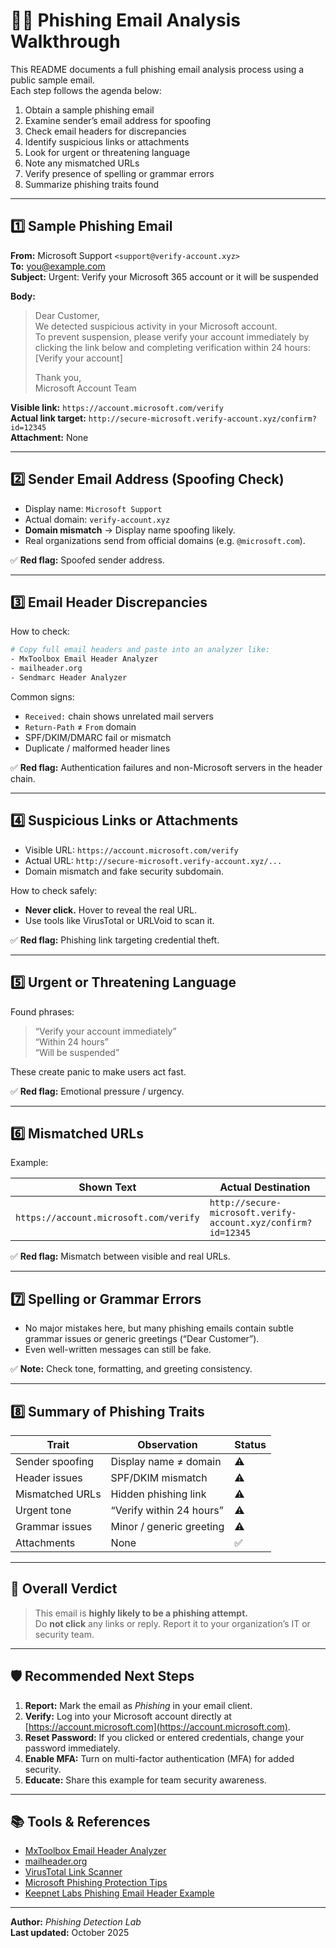 
# 🕵️‍♂️ Phishing Email Analysis Walkthrough

This README documents a full phishing email analysis process using a public sample email.  
Each step follows the agenda below:

1. Obtain a sample phishing email  
2. Examine sender’s email address for spoofing  
3. Check email headers for discrepancies  
4. Identify suspicious links or attachments  
5. Look for urgent or threatening language  
6. Note any mismatched URLs  
7. Verify presence of spelling or grammar errors  
8. Summarize phishing traits found

---

## 1️⃣ Sample Phishing Email

**From:** Microsoft Support `<support@verify-account.xyz>`  
**To:** you@example.com  
**Subject:** Urgent: Verify your Microsoft 365 account or it will be suspended  

**Body:**
> Dear Customer,  
> We detected suspicious activity in your Microsoft account.  
> To prevent suspension, please verify your account immediately by clicking the link below and completing verification within 24 hours:  
> [Verify your account]  
>  
> Thank you,  
> Microsoft Account Team

**Visible link:** `https://account.microsoft.com/verify`  
**Actual link target:** `http://secure-microsoft.verify-account.xyz/confirm?id=12345`  
**Attachment:** None

---

## 2️⃣ Sender Email Address (Spoofing Check)

- Display name: `Microsoft Support`  
- Actual domain: `verify-account.xyz`  
- **Domain mismatch** → Display name spoofing likely.  
- Real organizations send from official domains (e.g. `@microsoft.com`).

✅ **Red flag:** Spoofed sender address.

---

## 3️⃣ Email Header Discrepancies

How to check:
```bash
# Copy full email headers and paste into an analyzer like:
- MxToolbox Email Header Analyzer
- mailheader.org
- Sendmarc Header Analyzer
```

Common signs:
- `Received:` chain shows unrelated mail servers  
- `Return-Path` ≠ `From` domain  
- SPF/DKIM/DMARC fail or mismatch  
- Duplicate / malformed header lines

✅ **Red flag:** Authentication failures and non-Microsoft servers in the header chain.

---

## 4️⃣ Suspicious Links or Attachments

- Visible URL: `https://account.microsoft.com/verify`  
- Actual URL: `http://secure-microsoft.verify-account.xyz/...`  
- Domain mismatch and fake security subdomain.

How to check safely:
- **Never click.** Hover to reveal the real URL.  
- Use tools like VirusTotal or URLVoid to scan it.

✅ **Red flag:** Phishing link targeting credential theft.

---

## 5️⃣ Urgent or Threatening Language

Found phrases:
> “Verify your account immediately”  
> “Within 24 hours”  
> “Will be suspended”

These create panic to make users act fast.

✅ **Red flag:** Emotional pressure / urgency.

---

## 6️⃣ Mismatched URLs

Example:

| Shown Text | Actual Destination |
|-------------|--------------------|
| `https://account.microsoft.com/verify` | `http://secure-microsoft.verify-account.xyz/confirm?id=12345` |

✅ **Red flag:** Mismatch between visible and real URLs.

---

## 7️⃣ Spelling or Grammar Errors

- No major mistakes here, but many phishing emails contain subtle grammar issues or generic greetings (“Dear Customer”).  
- Even well-written messages can still be fake.

✅ **Note:** Check tone, formatting, and greeting consistency.

---

## 8️⃣ Summary of Phishing Traits

| Trait | Observation | Status |
|-------|--------------|--------|
| Sender spoofing | Display name ≠ domain | ⚠️ |
| Header issues | SPF/DKIM mismatch | ⚠️ |
| Mismatched URLs | Hidden phishing link | ⚠️ |
| Urgent tone | “Verify within 24 hours” | ⚠️ |
| Grammar issues | Minor / generic greeting | ⚠️ |
| Attachments | None | ✅ |

---

## 🧩 Overall Verdict

> This email is **highly likely to be a phishing attempt.**  
> Do **not click** any links or reply. Report it to your organization’s IT or security team.

---

## 🛡️ Recommended Next Steps

1. **Report:** Mark the email as *Phishing* in your email client.  
2. **Verify:** Log into your Microsoft account directly at [https://account.microsoft.com](https://account.microsoft.com).  
3. **Reset Password:** If you clicked or entered credentials, change your password immediately.  
4. **Enable MFA:** Turn on multi-factor authentication (MFA) for added security.  
5. **Educate:** Share this example for team security awareness.

---

## 📚 Tools & References

- [MxToolbox Email Header Analyzer](https://mxtoolbox.com/EmailHeaders.aspx)  
- [mailheader.org](https://mailheader.org)  
- [VirusTotal Link Scanner](https://www.virustotal.com)  
- [Microsoft Phishing Protection Tips](https://www.microsoft.com/en-us/safety/online-privacy/phishing-symptoms)  
- [Keepnet Labs Phishing Email Header Example](https://keepnetlabs.com/phishing-email-header-anatomy-example)  

---

**Author:** _Phishing Detection Lab_  
**Last updated:** October 2025
